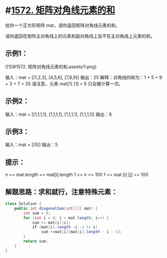 # #[1572. 矩阵对角线元素的和](https://leetcode-cn.com/problems/matrix-diagonal-sum/)

给你一个正方形矩阵 mat，请你返回矩阵对角线元素的和。

请你返回在矩阵主对角线上的元素和副对角线上且不在主对角线上元素的和。

## 示例1：

![1](#1572. 矩阵对角线元素的和.assets/1.png)

输入：mat = [[1,2,3],
            			[4,5,6],
            			[7,8,9]]
输出：25
解释：对角线的和为：1 + 5 + 9 + 3 + 7 = 25
请注意，元素 mat[1] [1] = 5 只会被计算一次。

## 示例2：

输入：mat = [[1,1,1,1],
            			[1,1,1,1],
            			[1,1,1,1],
            			[1,1,1,1]]
输出：8

## 示例3：

输入：mat = [[5]]
输出：5

## 提示：

n == mat.length == mat[i].length
1 <= n <= 100
1 <= mat [i] [j] <= 100

## 解题思路：求和就行，注意特殊元素：

~~~java
class Solution {
    public int diagonalSum(int[][] mat) {
        int sum = 0;
        for (int i = 0; i < mat.length; i++) {
            sum += mat[i][i];
            if (mat[i].length -i -1 != i)
                sum +=mat[i][mat[i].length - i - 1];
        }
        return sum;
    }
}
~~~



